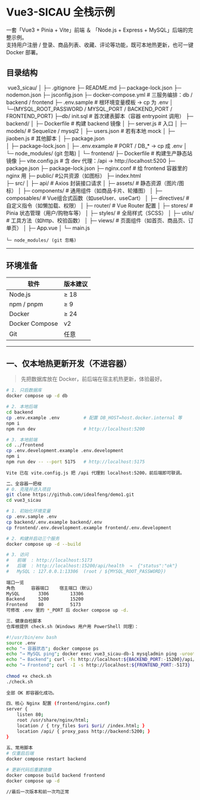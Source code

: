 # Vue3-SICAU 全栈示例

一套「Vue3 + Pinia + Vite」前端 ＆ 「Node.js + Express + MySQL」后端的完整示例。  
支持用户注册 / 登录、商品列表、收藏、评论等功能，既可本地热更新，也可一键 Docker 部署。

## 目录结构
​
vue3_sicau/
│
├─ .gitignore
├─ README.md
├─ package-lock.json
├─ nodemon.json
├─ jsconfig.json
├─ docker-compose.yml          # 三服务编排：db / backend / frontend
├─ .env.sample                 # 根环境变量模板 → cp 为 .env
│   └─(MYSQL_ROOT_PASSWORD / MYSQL_PORT / BACKEND_PORT / FRONTEND_PORT)
├─db/ init.sql                # 首次建表脚本（容器 entrypoint 调用）
├─ backend/
│   ├─ Dockerfile               # 构建 backend 镜像
│   ├─ server.js                 # 入口
│   ├─ models/                 # Sequelize / mysql2
│   ├─ users.json                # 若有本地 mock
│   ├─ jiaoben.js                # 其他脚本
│   ├─ package.json            
│   ├─ package-lock.json
│   ├─ .env.example             # PORT / DB_* → cp 成 .env
│   └─ node_modules/ (git 忽略)
│
└─ frontend/
    ├─ Dockerfile                 # 构建生产静态站镜像
    ├─ vite.config.js          	  # 含 dev 代理：/api → http://localhost:5200
    ├─ package.json
├─ package-lock.json
├─ nginx.conf                # 给 frontend 容器里的 nginx 用
├─ public/					  #公共资源（如图标）
├─ index.html               
    ├─ src/
    │   ├─ api/				  # Axios 封装接口请求
    │   ├─ assets/				  # 静态资源（图片/图标）
    │   ├─ components/		  # 通用组件（如商品卡片、轮播图）
    │   ├─ composables/		  # Vue组合式函数（如useUser、useCart）
    │   ├─ directives/			  # 自定义指令（如懒加载、权限）
    │   ├─ router/				  # Vue Router 配置
    │   ├─ stores/				  # Pinia 状态管理（用户/购物车等）
    │   ├─ styles/				  # 全局样式（SCSS）
    │   ├─ utils/				  # 工具方法（如http、校验函数）
    │   ├─ views/				  # 页面组件（如首页、商品页、订单页）
    │   ├─ App.vue
    │   └─ main.js
  
    └─ node_modules/ (git 忽略)



---

## 环境准备

| 软件           | 版本建议 |
| -------------- | -------- |
| Node.js        | ≥ 18     |
| npm / pnpm     | ≥ 9      |
| Docker         | ≥ 24     |
| Docker Compose | v2       |
| Git            | 任意     |

---

## 一、仅本地热更新开发（不进容器）

> 先把数据库放在 Docker，前后端在宿主机热更新，体验最好。

```bash
# 1. 只启数据库
docker compose up -d db

# 2. 本地后端
cd backend
cp .env.example .env         # 配置 DB_HOST=host.docker.internal 等
npm i
npm run dev                  # http://localhost:5200

# 3. 本地前端
cd ../frontend
cp .env.development.example .env.development
npm i
npm run dev -- --port 5175   # http://localhost:5175
​
Vite 已在 vite.config.js 把 /api 代理到 localhost:5200，前后端即可联调。

二、全容器一把梭
# 0. 克隆并进入项目
git clone https://github.com/idealfeng/demo1.git
cd vue3_sicau

# 1. 初始化环境变量
cp .env.sample .env
cp backend/.env.example backend/.env
cp frontend/.env.development.example frontend/.env.development

# 2. 构建并启动三个服务
docker compose up -d --build

# 3. 访问
#   前端  : http://localhost:5173
#   后端  : http://localhost:15200/api/health  →  {"status":"ok"}
#   MySQL : 127.0.0.1:13306  (root / ${MYSQL_ROOT_PASSWORD})
​
端口一览
角色	    容器端口	宿主端口（默认）
MySQL	    3306	    13306
Backend	    5200	    15200
Frontend	80	        5173
可修改 .env 里的 *_PORT 后 docker compose up -d.

三、健康自检脚本
仓库根提供 check.sh（Windows 用户用 PowerShell 同理）：

#!/usr/bin/env bash
source .env
echo "→ 容器状态"; docker compose ps
echo "→ MySQL ping"; docker exec vue3_sicau-db-1 mysqladmin ping -uroot -p${MYSQL_ROOT_PASSWORD} --silent && echo OK
echo "→ Backend"; curl -fs http://localhost:${BACKEND_PORT:-15200}/api/health && echo
echo "→ Frontend"; curl -I -s http://localhost:${FRONTEND_PORT:-5173} | head -n1
​
chmod +x check.sh
./check.sh
​
全部 OK 即容器化成功。

四、核心 Nginx 配置 (frontend/nginx.conf)
server {
    listen 80;
    root /usr/share/nginx/html;
    location / { try_files $uri $uri/ /index.html; }
    location /api/ { proxy_pass http://backend:5200; }
}
​
五、常用脚本
# 仅重启后端
docker compose restart backend

# 更新代码后重建镜像
docker compose build backend frontend
docker compose up -d

//最后一次版本和前一次均正常
